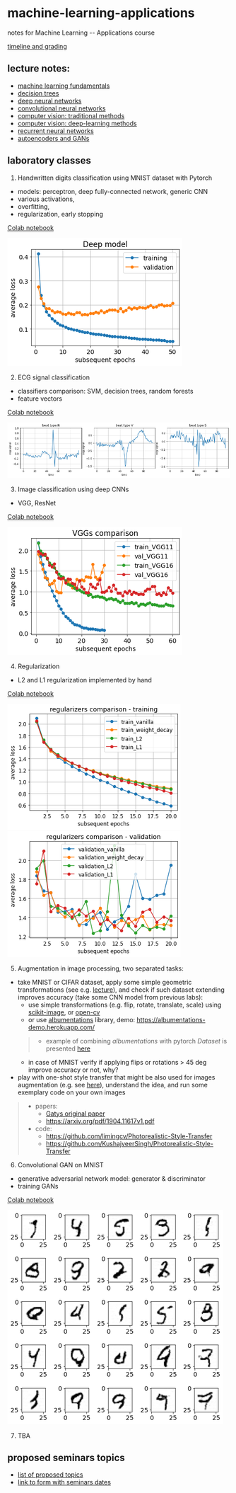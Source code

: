 # machine-learning-applications
notes for Machine Learning -- Applications course

[timeline and grading](rules.pdf)

## lecture notes:
- [machine learning fundamentals](ML_fundamentals.pdf)
- [decision trees](Decision_Trees.pdf)
- [deep neural networks](Deep_NNs.pdf)
- [convolutional neural networks](CNNs.pdf)
- [computer vision: traditional methods](CV1.pdf)
- [computer vision: deep-learning methods](CV2.pdf)
- [recurrent neural networks](RNNs.pdf)
- [autoencoders and GANs](GANs.pdf)

## laboratory classes
1. Handwritten digits classification using MNIST dataset with Pytorch
- models: perceptron, deep fully-connected network, generic CNN
- various activations,
- overfitting,
- regularization, early stopping

[Colab notebook](mnist_in_3_flavours.ipynb)

![overfitted model](Deep.png)

2. ECG signal classification
- classifiers comparison: SVM, decision trees, random forests
- feature vectors

[Colab notebook](ecg_classification.ipynb)

![ecg arrhythimas](signals.png)

3. Image classification using deep CNNs
- VGG, ResNet

[Colab notebook](advancedCNNs.ipynb)

![example results for VGG](VGGs.png)

4. Regularization
- L2 and L1 regularization implemented by hand

[Colab notebook](regularization.ipynb)

![regularization results](regularization.png)
![regularization results](regularization1.png)

5. Augmentation in image processing, two separated tasks:
- take MNIST or CIFAR dataset, apply some simple geometric transformations (see e.g. [lecture](CV2.pdf)), and check if such dataset extending improves accuracy (take some CNN model from previous labs):
    * use simple transformations (e.g. flip, rotate, translate, scale) using [scikit-image](https://scikit-image.org/docs/dev/api/skimage.transform.html), or [open-cv](https://docs.opencv.org/4.x/da/d6e/tutorial_py_geometric_transformations.html)
    * or use [albumentations](https://github.com/albumentations-team/albumentations) library, demo: https://albumentations-demo.herokuapp.com/
    > * example of combining *albumentations* with pytorch *Dataset* is presented [here](pytorch_albumentations.ipynb)
    * in case of MNIST verify if applying flips or rotations > 45 deg improve accuracy or not, why?
- play with one-shot style transfer that might be also used for images augmentation (e.g. see [here](https://www.nature.com/articles/s41598-022-09264-z)), understand the idea, and run some exemplary code on your own images
> * papers:
>   * [Gatys original paper](https://www.cv-foundation.org/openaccess/content_cvpr_2016/papers/Gatys_Image_Style_Transfer_CVPR_2016_paper.pdf)
>   * https://arxiv.org/pdf/1904.11617v1.pdf 
> * code:
>   * https://github.com/limingcv/Photorealistic-Style-Transfer 
>   * https://github.com/KushajveerSingh/Photorealistic-Style-Transfer

6. Convolutional GAN on MNIST
- generative adversarial network model: generator & discriminator 
- training GANs

[Colab notebook](GAN_on_MNIST.ipynb)

![example results for GAN model](generated_mnist.png)

7. TBA

    
## proposed seminars topics
- [list of proposed topics](seminars_topics.pdf)
- [link to form with seminars dates](TBA)
